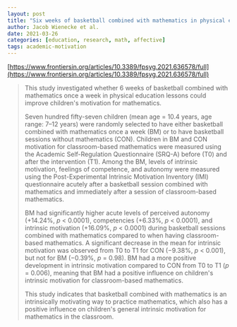 ```yaml
---
layout: post
title: "Six weeks of basketball combined with mathematics in physical education classes can improve children's motivation for mathematics"
author: Jacob Wienecke et al.
date: 2021-03-26
categories: [education, research, math, affective]
tags: academic-motivation
---
```


[https://www.frontiersin.org/articles/10.3389/fpsyg.2021.636578/full](https://www.frontiersin.org/articles/10.3389/fpsyg.2021.636578/full)

> This study investigated whether 6 weeks of basketball combined with mathematics once a week in physical education lessons could improve children's motivation for mathematics.
>
> Seven hundred fifty-seven children (mean age = 10.4 years, age range: 7–12 years) were randomly selected to have either basketball combined with mathematics once a week (BM) or to have basketball sessions without mathematics (CON). Children in BM and CON motivation for classroom-based mathematics were measured using the Academic Self-Regulation Questionnaire (SRQ-A) before (T0) and after the intervention (T1). Among the BM, levels of intrinsic motivation, feelings of competence, and autonomy were measured using the Post-Experimental Intrinsic Motivation Inventory (IMI) questionnaire acutely after a basketball session combined with mathematics and immediately after a session of classroom-based mathematics.
>
> BM had significantly higher acute levels of perceived autonomy (+14.24%, *p* < 0.0001), competencies (+6.33%, *p* < 0.0001), and intrinsic motivation (+16.09%, *p* < 0.0001) during basketball sessions combined with mathematics compared to when having classroom-based mathematics. A significant decrease in the mean for intrinsic motivation was observed from T0 to T1 for CON (−9.38%, *p* < 0.001), but not for BM (−0.39%, *p* = 0.98). BM had a more positive development in intrinsic motivation compared to CON from T0 to T1 (*p* = 0.006), meaning that BM had a positive influence on children's intrinsic motivation for classroom-based mathematics. 
>
> This study indicates that basketball combined with mathematics is an intrinsically motivating way to practice mathematics, which also has a positive influence on children's general intrinsic motivation for mathematics in the classroom.
